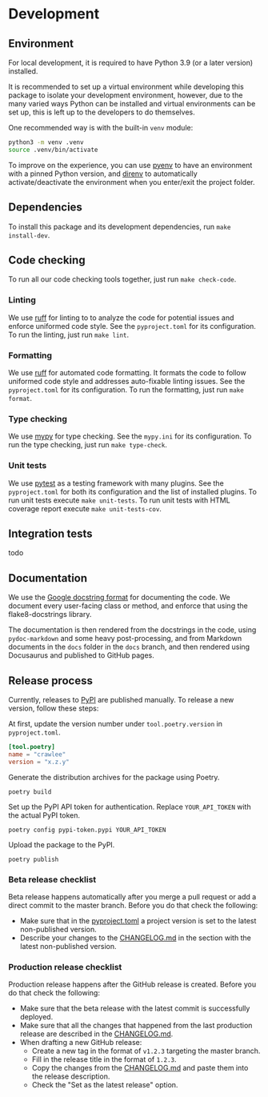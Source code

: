 # Development

## Environment

For local development, it is required to have Python 3.9 (or a later version) installed.

It is recommended to set up a virtual environment while developing this package to isolate your development environment,
however, due to the many varied ways Python can be installed and virtual environments can be set up, this is left up to
the developers to do themselves.

One recommended way is with the built-in `venv` module:

```bash
python3 -m venv .venv
source .venv/bin/activate
```

To improve on the experience, you can use [pyenv](https://github.com/pyenv/pyenv) to have an environment with a pinned
Python version, and [direnv](https://github.com/direnv/direnv) to automatically activate/deactivate the environment
when you enter/exit the project folder.

## Dependencies

To install this package and its development dependencies, run `make install-dev`.

## Code checking

To run all our code checking tools together, just run `make check-code`.

### Linting

We use [ruff](https://docs.astral.sh/ruff/) for linting to to analyze the code for potential issues and enforce
uniformed code style. See the `pyproject.toml` for its configuration. To run the linting, just run `make lint`.

### Formatting

We use [ruff](https://docs.astral.sh/ruff/) for automated code formatting. It formats the code to follow uniformed
code style and addresses auto-fixable linting issues. See the `pyproject.toml` for its configuration. To run
the formatting, just run `make format`.

### Type checking

We use [mypy](https://mypy.readthedocs.io/en/stable/) for type checking. See the `mypy.ini` for its configuration.
To run the type checking, just run `make type-check`.

### Unit tests

We use [pytest](https://docs.pytest.org/) as a testing framework with many plugins. See the `pyproject.toml` for
both its configuration and the list of installed plugins. To run unit tests execute `make unit-tests`. To run unit
tests with HTML coverage report execute `make unit-tests-cov`.

## Integration tests

todo

## Documentation

We use the [Google docstring format](https://sphinxcontrib-napoleon.readthedocs.io/en/latest/example_google.html)
for documenting the code. We document every user-facing class or method, and enforce that using the flake8-docstrings
library.

The documentation is then rendered from the docstrings in the code, using `pydoc-markdown` and some heavy
post-processing, and from Markdown documents in the `docs` folder in the `docs` branch, and then rendered using
Docusaurus and published to GitHub pages.

## Release process

Currently, releases to [PyPI](https://pypi.org/project/crawlee) are published manually.
To release a new version, follow these steps:

At first, update the version number under `tool.poetry.version` in `pyproject.toml`.

```toml
[tool.poetry]
name = "crawlee"
version = "x.z.y"
```

Generate the distribution archives for the package using Poetry.

```shell
poetry build
```

Set up the PyPI API token for authentication. Replace `YOUR_API_TOKEN` with the actual PyPI token.

```shell
poetry config pypi-token.pypi YOUR_API_TOKEN
```

Upload the package to the PyPI.

```shell
poetry publish
```

<!--
TODO: update this section once publishing via CI is supported

Original text:

Publishing new versions to [PyPI](https://pypi.org/project/crawlee) happens automatically through GitHub Actions.

On each commit to the `master` branch, a new beta release is published, taking the version number from `pyproject.toml`
and automatically incrementing the beta version suffix by 1 from the last beta release published to PyPI.

A stable version is published when a new release is created using GitHub Releases, again taking the version number
from `pyproject.toml`. The built package assets are automatically uploaded to the GitHub release.

If there is already a stable version with the same version number as in `pyproject.toml` published to PyPI, the publish
process fails, so don't forget to update the version number before releasing a new version. The release process also
fails when the released version is not described in `CHANGELOG.md`, so don't forget to describe the changes in
the new version there.
-->

### Beta release checklist

Beta release happens automatically after you merge a pull request or add a direct commit to the master branch. Before
you do that check the following:

- Make sure that in the [pyproject.toml](https://github.com/apify/crawlee-py/blob/master/pyproject.toml)
a project version is set to the latest non-published version.
- Describe your changes to the [CHANGELOG.md](https://github.com/apify/crawlee-py/blob/master/CHANGELOG.md)
in the section with the latest non-published version.

### Production release checklist

Production release happens after the GitHub release is created. Before you do that check the following:

- Make sure that the beta release with the latest commit is successfully deployed.
- Make sure that all the changes that happened from the last production release are described in the
[CHANGELOG.md](https://github.com/apify/crawlee-py/blob/master/CHANGELOG.md).
- When drafting a new GitHub release:
    - Create a new tag in the format of `v1.2.3` targeting the master branch.
    - Fill in the release title in the format of `1.2.3`.
    - Copy the changes from the [CHANGELOG.md](https://github.com/apify/crawlee-py/blob/master/CHANGELOG.md)
    and paste them into the release description.
    - Check the "Set as the latest release" option.
